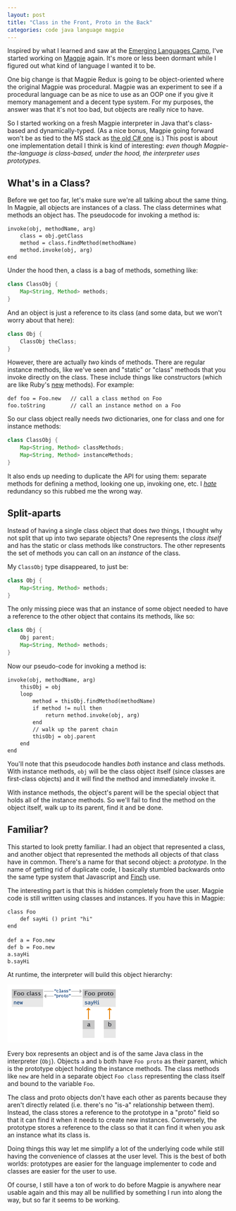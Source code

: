 ```yaml
---
layout: post
title: "Class in the Front, Proto in the Back"
categories: code java language magpie
---
```

Inspired by what I learned and saw at the [Emerging Languages Camp](http://emerginglangs.com/), I've
started working on [Magpie](http://bitbucket.org/munificent/magpie) again. It's more or less been dormant while I
figured out what kind of language I wanted it to be.

One big change is that Magpie Redux is going to be object-oriented where the
original Magpie was procedural. Magpie was an experiment to see if a
procedural language can be as nice to use as an OOP one if you give it memory
management and a decent type system. For my purposes, the answer was that it's
not too bad, but objects are really nice to have.

So I started working on a fresh Magpie interpreter in Java that's class-based
and dynamically-typed. (As a nice bonus, Magpie going forward won't be as tied
to the MS stack as [the old C# one](http://bitbucket.org/munificent/magpie/src/tip/csharp/) is.) This post is about one
implementation detail I think is kind of interesting: *even though
Magpie-the-language is class-based, under the hood, the interpreter uses prototypes.*

## What's in a Class?

Before we get too far, let's make sure we're all talking about the same thing.
In Magpie, all objects are instances of a class. The class determines what
methods an object has. The pseudocode for invoking a method is:

```magpie
invoke(obj, methodName, arg)
    class = obj.getClass
    method = class.findMethod(methodName)
    method.invoke(obj, arg)
end
```

Under the hood then, a class is a bag of methods, something like:

```java
class ClassObj {
    Map<String, Method> methods;
}
```

And an object is just a reference to its class (and some data, but we won't
worry about that here):

```java
class Obj {
    ClassObj theClass;
}
```

However, there are actually *two* kinds of methods. There are regular instance
methods, like we've seen and "static" or "class" methods that you invoke
directly on the class. These include things like constructors (which are like
Ruby's [new](http://www.devx.com/enterprise/Article/30917/0/page/3) methods). For example:

```magpie
def foo = Foo.new   // call a class method on Foo
foo.toString        // call an instance method on a Foo
```

So our class object really needs *two* dictionaries, one for class and one for
instance methods:

```java
class ClassObj {
    Map<String, Method> classMethods;
    Map<String, Method> instanceMethods;
}
```

It also ends up needing to duplicate the API for using them: separate methods
for defining a method, looking one up, invoking one, etc. I *[hate](http://en.wikipedia.org/wiki/DRY)* redundancy so this rubbed me the wrong way.

## Split-aparts

Instead of having a single class object that does *two* things, I thought why
not split that up into two separate objects? One represents the *class itself*
and has the static or class methods like constructors. The other represents
the set of methods you can call on an *instance* of the class.

My `ClassObj` type disappeared, to just be:

```java
class Obj {
    Map<String, Method> methods;
}
```

The only missing piece was that an instance of some object needed to have a
reference to the other object that contains its methods, like so:

```java
class Obj {
    Obj parent;
    Map<String, Method> methods;
}
```

Now our pseudo-code for invoking a method is:

```magpie
invoke(obj, methodName, arg)
    thisObj = obj
    loop
        method = thisObj.findMethod(methodName)
        if method != null then
            return method.invoke(obj, arg)
        end
        // walk up the parent chain
        thisObj = obj.parent
    end
end
```

You'll note that this pseudocode handles *both* instance and class methods.
With instance methods, `obj` will be the class object itself (since classes
are first-class objects) and it will find the method and immediately invoke
it.

With instance methods, the object's parent will be the special object that
holds all of the instance methods. So we'll fail to find the method on the
object itself, walk up to its parent, find it and be done.

## Familiar?

This started to look pretty familiar. I had an object that represented a
class, and another object that represented the methods all objects of that
class have in common. There's a name for that second object: a *prototype*. In
the name of getting rid of duplicate code, I basically stumbled backwards onto
the same type system that Javascript and [Finch](http://finch.stuffwithstuff.com/) use.

The interesting part is that this is hidden completely from the user. Magpie
code is still written using classes and instances. If you have this in Magpie:

```magpie
class Foo
    def sayHi () print "hi"
end

def a = Foo.new
def b = Foo.new
a.sayHi
b.sayHi
```

At runtime, the interpreter will build this object hierarchy:

![Object hierarchy for a class Foo and two instances of it](/image/2010/08/prototype-hierarchy.png "Object Hierarchy")

Every box represents an object and is of the same Java class in the
interpreter (`Obj`). Objects `a` and `b` both have `Foo proto` as their
parent, which is the prototype object holding the instance methods. The class
methods like `new` are held in a separate object `Foo class` representing the
class itself and bound to the variable `Foo`.

The class and proto objects don't have each other as parents because they
aren't directly related (i.e. there's no "is-a" relationship between them).
Instead, the class stores a reference to the prototype in a "proto" field so
that it can find it when it needs to create new instances. Conversely, the
prototype stores a reference to the class so that it can find it when you ask
an instance what its class is.

Doing things this way let me simplify a lot of the underlying code while still
having the convenience of classes at the user level. This is the best of both
worlds: prototypes are easier for the language implementer to code and classes
are easier for the user to use.

Of course, I still have a ton of work to do before Magpie is anywhere near
usable again and this may all be nullified by something I run into along the
way, but so far it seems to be working.

